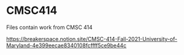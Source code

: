 # CMSC414

Files contain work from CMSC 414

https://breakerspace.notion.site/CMSC-414-Fall-2021-University-of-Maryland-4e399eecae8340108fcffff5ce9be44c
